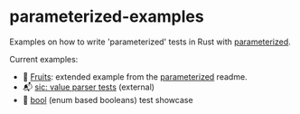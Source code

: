 # parameterized-examples

Examples on how to write 'parameterized' tests in Rust with <a href="https://github.com/foresterre/parameterized">parameterized</a>.

Current examples:

* :watermelon: <a href="fruits/src/lib.rs">Fruits</a>: extended example from the <a href="https://github.com/foresterre/parameterized">parameterized</a> readme.
* 📬 <a href="https://github.com/foresterre/sic/blob/330a053e77b451bb354cace9524413f13fd73605/components/sic_parser/src/value_parser.rs#L212">sic: value parser tests</a> (external) 
* 🤔 <a href="https://github.com/foresterre/bool/blob/99535c8dda472ac5928df6f21ec40e0427699117/src/lib.rs#L371">bool</a> (enum based booleans) test showcase
